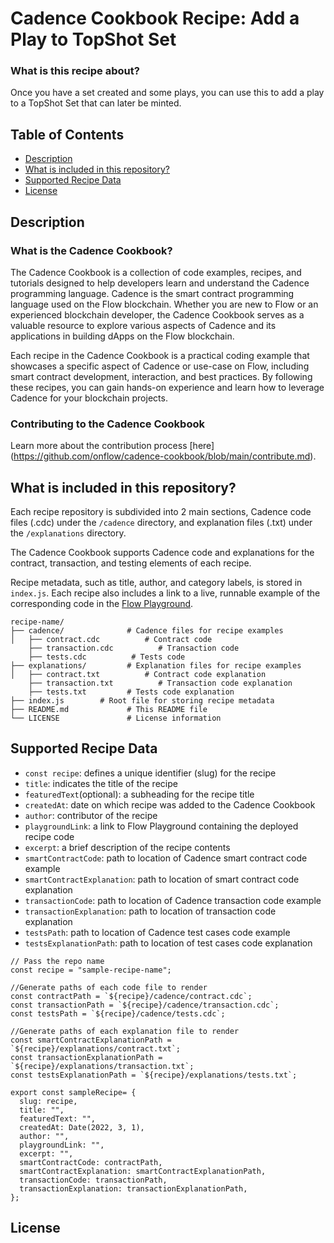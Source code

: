 # Cadence Cookbook Recipe: Add a Play to TopShot Set

### What is this recipe about?

Once you have a set created and some plays, you can use this to add a play to a TopShot Set that can later be minted.

## Table of Contents

- [Description](#description)
- [What is included in this repository?](#what-is-included-in-this-repository)
- [Supported Recipe Data](#recipe-data)
- [License](#license)


## Description

### What is the Cadence Cookbook?

The Cadence Cookbook is a collection of code examples, recipes, and tutorials designed to help developers learn and understand the Cadence programming language. Cadence is the smart contract programming language used on the Flow blockchain. Whether you are new to Flow or an experienced blockchain developer, the Cadence Cookbook serves as a valuable resource to explore various aspects of Cadence and its applications in building dApps on the Flow blockchain.

Each recipe in the Cadence Cookbook is a practical coding example that showcases a specific aspect of Cadence or use-case on Flow, including smart contract development, interaction, and best practices. By following these recipes, you can gain hands-on experience and learn how to leverage Cadence for your blockchain projects.


### Contributing to the Cadence Cookbook

Learn more about the contribution process [here] (https://github.com/onflow/cadence-cookbook/blob/main/contribute.md).

## What is included in this repository?

Each recipe repository is subdivided into 2 main sections, Cadence code files (.cdc) under the `/cadence` directory, and explanation files (.txt) under the `/explanations` directory.

The Cadence Cookbook supports Cadence code and explanations for the contract, transaction, and testing elements of each recipe.

Recipe metadata, such as title, author, and category labels, is stored in `index.js`. Each recipe also includes a link to a live, runnable example of the corresponding code in the [Flow Playground](https://play.flow.com).

```
recipe-name/
├── cadence/              # Cadence files for recipe examples
│   ├── contract.cdc          # Contract code
    ├── transaction.cdc          # Transaction code
    ├── tests.cdc          # Tests code
├── explanations/         # Explanation files for recipe examples
│   ├── contract.txt          # Contract code explanation
    ├── transaction.txt          # Transaction code explanation
    ├── tests.txt         # Tests code explanation
├── index.js        # Root file for storing recipe metadata
├── README.md             # This README file
└── LICENSE               # License information
```

## Supported Recipe Data

- `const recipe`: defines a unique identifier (slug) for the recipe
- `title`: indicates the title of the recipe
- `featuredText`(optional): a subheading for the recipe title
- `createdAt`: date on which recipe was added to the Cadence Cookbook
- `author`: contributor of the recipe
- `playgroundLink`: a link to Flow Playground containing the deployed recipe code
- `excerpt`: a brief description of the recipe contents
- `smartContractCode`: path to location of Cadence smart contract code example
- `smartContractExplanation`: path to location of smart contract code explanation
- `transactionCode`: path to location of Cadence transaction code example
- `transactionExplanation`: path to location of transaction code explanation
- `testsPath`: path to location of Cadence test cases code example
- `testsExplanationPath`: path to location of test cases code explanation


```
// Pass the repo name
const recipe = "sample-recipe-name";

//Generate paths of each code file to render
const contractPath = `${recipe}/cadence/contract.cdc`;
const transactionPath = `${recipe}/cadence/transaction.cdc`;
const testsPath = `${recipe}/cadence/tests.cdc`;

//Generate paths of each explanation file to render
const smartContractExplanationPath = `${recipe}/explanations/contract.txt`;
const transactionExplanationPath = `${recipe}/explanations/transaction.txt`;
const testsExplanationPath = `${recipe}/explanations/tests.txt`;

export const sampleRecipe= {
  slug: recipe,
  title: "",
  featuredText: "",
  createdAt: Date(2022, 3, 1),
  author: "",
  playgroundLink: "",
  excerpt: "",
  smartContractCode: contractPath,
  smartContractExplanation: smartContractExplanationPath,
  transactionCode: transactionPath,
  transactionExplanation: transactionExplanationPath,
};
```

## License